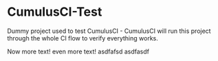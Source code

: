 CumulusCI-Test
==============

Dummy project used to test CumulusCI - CumulusCI will run this project through the whole CI flow to verify everything works.

Now more text!
even more text!
asdfafsd
asdfasdf

